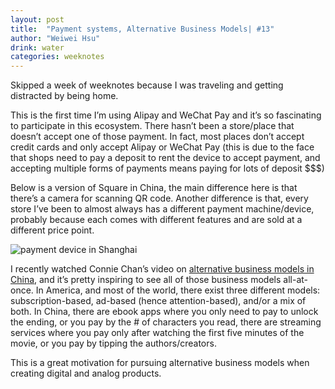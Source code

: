 ```yaml
---
layout: post
title:  "Payment systems, Alternative Business Models| #13"
author: "Weiwei Hsu"
drink: water
categories: weeknotes
---
```


Skipped a week of weeknotes because I was traveling and getting distracted by being home.

This is the first time I’m using Alipay and WeChat Pay and it’s so fascinating to participate in this ecosystem. There hasn’t been a store/place that doesn’t accept one of those payment. In fact, most places don’t accept credit cards and only accept Alipay or WeChat Pay (this is due to the face that shops need to pay a deposit to rent the device to accept payment, and accepting multiple forms of payments means paying for lots of deposit $$$)

Below is a version of Square in China, the main difference here is that there’s a camera for scanning QR code. Another difference is that, every store I’ve been to almost always has a different payment machine/device, probably because each comes with different features and are sold at a different price point.

![payment device in Shanghai]({{site.baseurl}}/assets/images/paymentsh.jpeg)

I recently watched Connie Chan’s video on [alternative business models in China](https://weiweihsu.typeform.com/to/PuycXI), and it’s pretty inspiring to see all of those business models all-at-once. In America, and most of the world, there exist three different models: subscription-based, ad-based (hence attention-based), and/or a mix of both. In China, there are ebook apps where you only need to pay to unlock the ending, or you pay by the # of characters you read, there are streaming services where you pay only after watching the first five minutes of the movie, or you pay by tipping the authors/creators.

This is a great motivation for pursuing alternative business models when creating digital and analog products.
